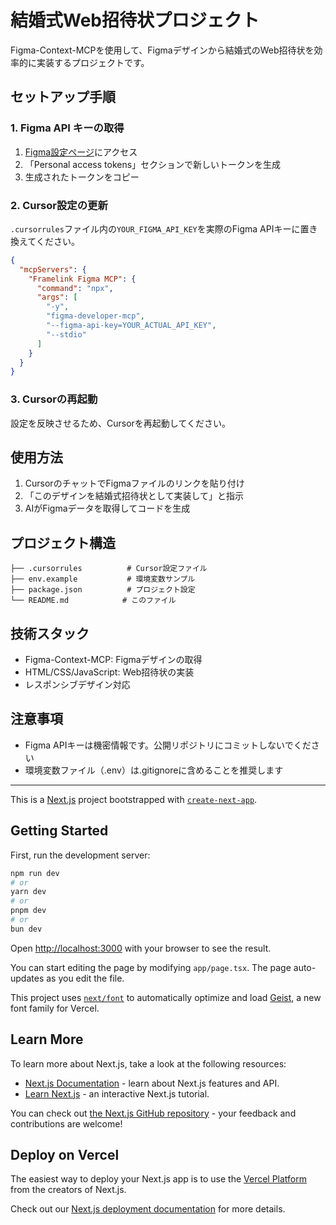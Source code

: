 # 結婚式Web招待状プロジェクト

Figma-Context-MCPを使用して、Figmaデザインから結婚式のWeb招待状を効率的に実装するプロジェクトです。

## セットアップ手順

### 1. Figma API キーの取得

1. [Figma設定ページ](https://www.figma.com/settings)にアクセス
2. 「Personal access tokens」セクションで新しいトークンを生成
3. 生成されたトークンをコピー

### 2. Cursor設定の更新

`.cursorrules`ファイル内の`YOUR_FIGMA_API_KEY`を実際のFigma APIキーに置き換えてください。

```json
{
  "mcpServers": {
    "Framelink Figma MCP": {
      "command": "npx",
      "args": [
        "-y",
        "figma-developer-mcp",
        "--figma-api-key=YOUR_ACTUAL_API_KEY",
        "--stdio"
      ]
    }
  }
}
```

### 3. Cursorの再起動

設定を反映させるため、Cursorを再起動してください。

## 使用方法

1. CursorのチャットでFigmaファイルのリンクを貼り付け
2. 「このデザインを結婚式招待状として実装して」と指示
3. AIがFigmaデータを取得してコードを生成

## プロジェクト構造

```プロジェクト構造
├── .cursorrules          # Cursor設定ファイル
├── env.example           # 環境変数サンプル
├── package.json          # プロジェクト設定
└── README.md            # このファイル
```

## 技術スタック

- Figma-Context-MCP: Figmaデザインの取得
- HTML/CSS/JavaScript: Web招待状の実装
- レスポンシブデザイン対応

## 注意事項

- Figma APIキーは機密情報です。公開リポジトリにコミットしないでください
- 環境変数ファイル（.env）は.gitignoreに含めることを推奨します

---

This is a [Next.js](https://nextjs.org) project bootstrapped with [`create-next-app`](https://nextjs.org/docs/app/api-reference/cli/create-next-app).

## Getting Started

First, run the development server:

```bash
npm run dev
# or
yarn dev
# or
pnpm dev
# or
bun dev
```

Open [http://localhost:3000](http://localhost:3000) with your browser to see the result.

You can start editing the page by modifying `app/page.tsx`. The page auto-updates as you edit the file.

This project uses [`next/font`](https://nextjs.org/docs/app/building-your-application/optimizing/fonts) to automatically optimize and load [Geist](https://vercel.com/font), a new font family for Vercel.

## Learn More

To learn more about Next.js, take a look at the following resources:

- [Next.js Documentation](https://nextjs.org/docs) - learn about Next.js features and API.
- [Learn Next.js](https://nextjs.org/learn) - an interactive Next.js tutorial.

You can check out [the Next.js GitHub repository](https://github.com/vercel/next.js) - your feedback and contributions are welcome!

## Deploy on Vercel

The easiest way to deploy your Next.js app is to use the [Vercel Platform](https://vercel.com/new?utm_medium=default-template&filter=next.js&utm_source=create-next-app&utm_campaign=create-next-app-readme) from the creators of Next.js.

Check out our [Next.js deployment documentation](https://nextjs.org/docs/app/building-your-application/deploying) for more details.
